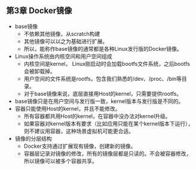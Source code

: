 ## 第3章 Docker镜像
- base镜像
	- 不依赖其他镜像，从scratch构建
	- 其他镜像可以以之为基础进行扩展。
	- 所以，能称作base镜像的通常都是各种Linux发行版的Docker镜像。
- Linux操作系统由内核空间和用户空间组成
	- 内核空间是kernel， Linux刚启动时会加载bootfs文件系统，之后bootfs会被卸载掉。
	- 用户空间的文件系统是rootfs，包含我们熟悉的/dev、/proc、/bin等目录。
	- 对于base镜像来说，底层直接用Host的kernel，只需要提供rootfs。
- base镜像只是在用户空间与发行版一致，kernel版本与发行版是不同的。
- 容器只能使用Host的kernel，并且不能修改。
	- 所有容器都共用Host的kernel，在容器中没办法对kernel升级。
	- 如果容器对kernel版本有要求（比如应用只能在某个kernel版本下运行），则不建议用容器，这种场景虚拟机可能更合适。
- 镜像的分层结构
	- Docker支持通过扩展现有镜像，创建新的镜像。
	- 容器层记录对镜像的修改，所有的镜像层都是只读的。不会被容器修改，所以镜像可以被多个容器共享。